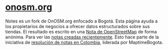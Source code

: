 # [onosm.org](https://onosm.org/)

Notes es un fork de OnOSM.org enfocado a Bogotá. Esta página ayuda a los propietarios de negocios a ofrecer datos estructurados sobre sus tiendas.
El resultado es escrito en una [Nota de OpenStreetMap](https://wiki.openstreetmap.org/wiki/ES:Notas) de forma anónima.
Para ver las [notas creadas recientemente](https://ent8r.github.io/NotesReview/?view=map&map=11%2F4.6552%2F-74.1111&query=MaptimeBogota&status=open).
Esto hace parte de la iniciativa de [resolución de notas en Colombia](https://wiki.openstreetmap.org/wiki/ES:Colombia/Resoluci%C3%B3n_de_notas), liderada por MaptimeBogota.
